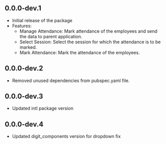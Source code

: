 ## 0.0.0-dev.1

* Initial release of the package 
* Features:
  - Manage Attendance: Mark attendance of the employees and send the data to parent application.
  - Select Session: Select the session for which the attendance is to be marked.
  - Mark Attendance: Mark the attendance of the employees.

## 0.0.0-dev.2
* Removed unused dependencies from pubspec.yaml file.

## 0.0.0-dev.3
* Updated intl package version


## 0.0.0-dev.4
* Updated digit_components version for dropdown fix